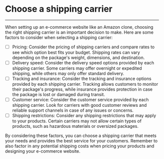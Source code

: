 # Choose a shipping carrier
---

When setting up an e-commerce website like an Amazon clone, choosing the right shipping carrier is an important decision to make. Here are some factors to consider when selecting a shipping carrier:

- [ ] Pricing: Consider the pricing of shipping carriers and compare rates to see which option best fits your budget. Shipping rates can vary depending on the package's weight, dimensions, and destination.
- [ ] Delivery speed: Consider the delivery speed options provided by each shipping carrier. Some carriers may offer overnight or expedited shipping, while others may only offer standard delivery.
- [ ] Tracking and insurance: Consider the tracking and insurance options provided by each shipping carrier. Tracking allows customers to monitor their package's progress, while insurance provides protection in case the package is lost or damaged during transit.
- [ ] Customer service: Consider the customer service provided by each shipping carrier. Look for carriers with good customer reviews and reliable support channels in case of any issues or concerns.
- [ ] Shipping restrictions: Consider any shipping restrictions that may apply to your products. Certain carriers may not allow certain types of products, such as hazardous materials or oversized packages.

By considering these factors, you can choose a shipping carrier that meets your needs and provides the best service for your customers. Remember to also factor in any potential shipping costs when pricing your products and designing your e-commerce website.
